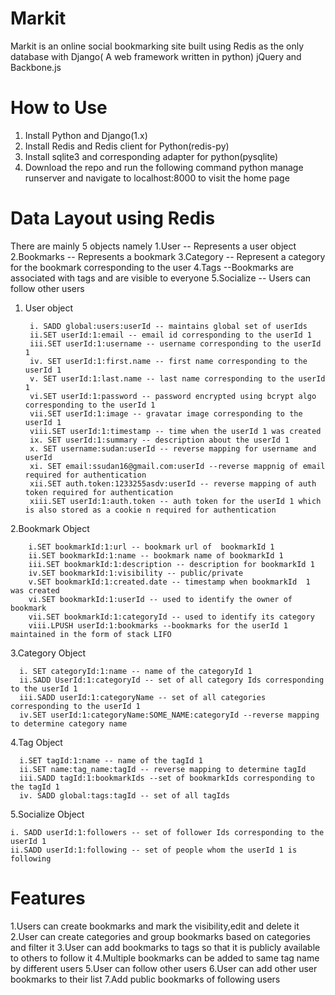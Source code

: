 Markit
======
Markit is an online social bookmarking site built using Redis as the only database with  Django( A web framework written
in python) jQuery and Backbone.js 

How to Use
==========

  1. Install Python and Django(1.x) 
  2. Install Redis and Redis client for Python(redis-py)
  3. Install sqlite3 and corresponding adapter for python(pysqlite)
  4. Download the repo and run the following command python manage runserver and navigate to localhost:8000 to visit the home page

Data Layout using Redis
=======================

  There are mainly 5 objects namely
    1.User 
      -- Represents a user object
    2.Bookmarks 
      -- Represents a bookmark
    3.Category 
      -- Represent a category for the bookmark corresponding to the user
    4.Tags 
      --Bookmarks are associated with tags and are visible to everyone 
    5.Socialize
      -- Users can follow other users
  
  
1. User object

        i. SADD global:users:userId -- maintains global set of userIds 
        ii.SET userId:1:email -- email id corresponding to the userId 1
        iii.SET userId:1:username -- username corresponding to the userId 1
        iv. SET userId:1:first.name -- first name corresponding to the userId 1
        v. SET userId:1:last.name -- last name corresponding to the userId 1
        vi.SET userId:1:password -- password encrypted using bcrypt algo corresponding to the userId 1
        vii.SET userId:1:image -- gravatar image corresponding to the userId 1
        viii.SET userId:1:timestamp -- time when the userId 1 was created
        ix. SET userId:1:summary -- description about the userId 1
        x. SET username:sudan:userId -- reverse mapping for username and userId
        xi. SET email:ssudan16@gmail.com:userId --reverse mappnig of email required for authentication
        xii.SET auth.token:1233255asdv:userId -- reverse mapping of auth token required for authentication
        xiii.SET userId:1:auth.token -- auth token for the userId 1 which is also stored as a cookie n required for authentication

2.Bookmark Object

        i.SET bookmarkId:1:url -- bookmark url of  bookmarkId 1
        ii.SET bookmarkId:1:name -- bookmark name of bookmarkId 1
        iii.SET bookmarkId:1:description -- description for bookmarkId 1
        iv.SET bookmarkId:1:visibility -- public/private
        v.SET bookmarkId:1:created.date -- timestamp when bookmarkId  1 was created
        vi.SET bookmarkId:1:userId -- used to identify the owner of bookmark
        vii.SET bookmarkId:1:categoryId -- used to identify its category
        viii.LPUSH userId:1:bookmarks --bookmarks for the userId 1 maintained in the form of stack LIFO
        
        
3.Category Object

      i. SET categoryId:1:name -- name of the categoryId 1
      ii.SADD UserId:1:categoryId -- set of all category Ids corresponding to the userId 1
      iii.SADD userId:1:categoryName -- set of all categories corresponding to the userId 1
      iv.SET userId:1:categoryName:SOME_NAME:categoryId --reverse mapping to determine category name
      
4.Tag Object
  
      i.SET tagId:1:name -- name of the tagId 1
      ii.SET name:tag_name:tagId -- reverse mapping to determine tagId
      iii.SADD tagId:1:bookmarkIds --set of bookmarkIds corresponding to the tagId 1
      iv. SADD global:tags:tagId -- set of all tagIds
      
5.Socialize Object

    i. SADD userId:1:followers -- set of follower Ids corresponding to the userId 1
    ii.SADD userId:1:following -- set of people whom the userId 1 is following
    
Features
========

  1.Users can create bookmarks and mark the visibility,edit and delete it
  2.User can create categories and group bookmarks based on categories and filter it
  3.User can add bookmarks to tags so that it is publicly available to others to follow it
  4.Multiple bookmarks can be added to same tag name by different users
  5.User can follow other users
  6.User can add other user bookmarks to their list
  7.Add public bookmarks of following users

